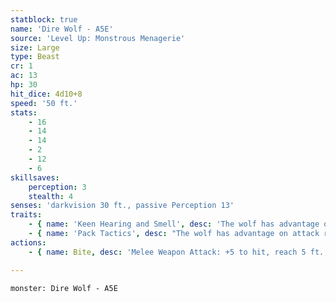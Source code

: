 ```yaml
---
statblock: true
name: 'Dire Wolf - A5E'
source: 'Level Up: Monstrous Menagerie'
size: Large
type: Beast
cr: 1
ac: 13
hp: 30
hit_dice: 4d10+8
speed: '50 ft.'
stats:
    - 16
    - 14
    - 14
    - 2
    - 12
    - 6
skillsaves:
    perception: 3
    stealth: 4
senses: 'darkvision 30 ft., passive Perception 13'
traits:
    - { name: 'Keen Hearing and Smell', desc: 'The wolf has advantage on Perception checks that rely on hearing and smell.' }
    - { name: 'Pack Tactics', desc: "The wolf has advantage on attack rolls against a creature if at least one of the wolf's allies is within 5 feet of the creature and not incapacitated." }
actions:
    - { name: Bite, desc: 'Melee Weapon Attack: +5 to hit, reach 5 ft., one target. Hit: 8 (2d4+3) piercing damage. If the target is a creature, it makes a DC 13 Strength saving throw, falling prone on a failure.' }

---
```

```statblock
monster: Dire Wolf - A5E
```

